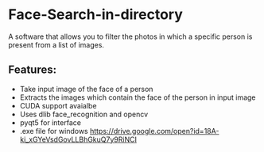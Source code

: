 # Face-Search-in-directory

A software that allows you to filter the photos in which a specific person is present from a list of images. 

## Features:
 - Take input image of the face of a person
 - Extracts the images which contain the face of the person in input image 
 - CUDA support avaialbe 
 - Uses dlib face_recognition and opencv
 - pyqt5 for interface
 - .exe file for windows https://drive.google.com/open?id=18A-ki_xGYeVsdGovLLBhGkuQ7y9RiNCI
